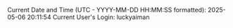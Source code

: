 Current Date and Time (UTC - YYYY-MM-DD HH:MM:SS formatted): 2025-05-06 20:11:54
Current User's Login: luckyaiman
